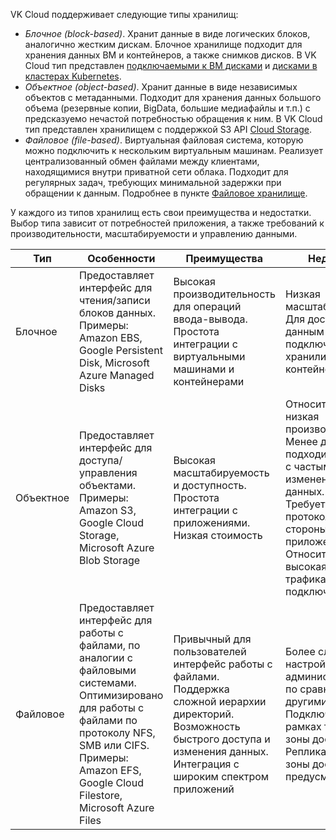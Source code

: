 VK Cloud поддерживает следующие типы хранилищ:

- _Блочное (block-based)_. Хранит данные в виде логических блоков, аналогично жестким дискам. Блочное хранилище подходит для хранения данных ВМ и контейнеров, а также снимков дисков. В VK Cloud тип представлен [подключаемыми к ВМ дисками](https://cloud.vk.com/docs/base/iaas/concepts/vm-concept#diski) и [дисками в кластерах Kubernetes](https://cloud.vk.com/docs/kubernetes/k8s/concepts/storage).
- _Объектное (object-based)_. Хранит данные в виде независимых объектов с метаданными. Подходит для хранения данных большого объема (резервные копии, BigData, большие медиафайлы и т.п.) с предсказуемо нечастой потребностью обращения к ним. В VK Cloud тип представлен хранилищем с поддержкой S3 API [Cloud Storage](https://cloud.vk.com/docs/storage/s3).
- _Файловое (file-based)_. Виртуальная файловая система, которую можно подключить к нескольким виртуальным машинам. Реализует централизованный обмен файлами между клиентами, находящимися внутри приватной сети облака. Подходит для регулярных задач, требующих минимальной задержки при обращении к данным. Подробнее в пункте [Файловое хранилище](https://cloud.vk.com/docs/base/iaas/concepts/vm-concept#faylovoe_hranilishche).

У каждого из типов хранилищ есть свои преимущества и недостатки. Выбор типа зависит от потребностей приложения, а также требований к производительности, масштабируемости и управлению данными.

| Тип | Особенности | Преимущества | Недостатки |
| --- | --- | --- | --- |
| Блочное | Предоставляет интерфейс для чтения/записи блоков данных. Примеры: Amazon EBS, Google Persistent Disk, Microsoft Azure Managed Disks | Высокая производительность для операций ввода-вывода.<br> Простота интеграции с виртуальными машинами и контейнерами | Низкая масштабируемость.<br> Для доступа к данным требуется подключить хранилище к ВМ или контейнеру |
| Объектное | Предоставляет интерфейс для доступа/управления объектами. Примеры: Amazon S3, Google Cloud Storage, Microsoft Azure Blob Storage | Высокая масштабируемость и доступность.<br> Простота интеграции с приложениями.<br> Низкая стоимость | Относительно низкая производительность. Менее других типов подходит для работы с частыми изменениями данных.<br> Требует поддержки протокола S3 со стороны приложения.<br>Относительно высокая стоимость трафика для подключения к S3 |
| Файловое | Предоставляет интерфейс для работы с файлами, по аналогии с файловыми системами. Оптимизировано для работы с файлами по протоколу NFS, SMB или CIFS. Примеры: Amazon EFS, Google Cloud Filestore, Microsoft Azure Files | Привычный для пользователей интерфейс работы с файлами.<br> Поддержка сложной иерархии директорий.<br> Возможность быстрого доступа и изменения данных.<br> Интеграция с широким спектром приложений | Более сложная настройка и администрирование по сравнению с другими типами.<br>  Подключается в рамках только одной зоны доступности. Репликация в другие зоны доступности не предусмотрена |
